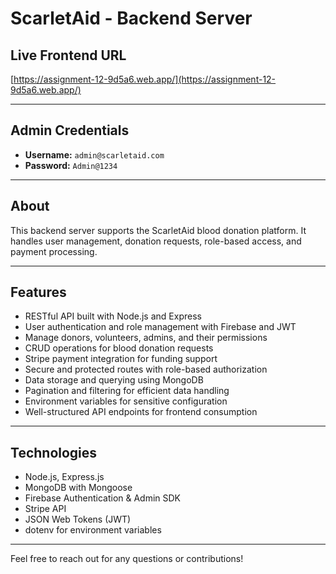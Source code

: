 # ScarletAid - Backend Server

## Live Frontend URL
[https://assignment-12-9d5a6.web.app/](https://assignment-12-9d5a6.web.app/)

---

## Admin Credentials  
- **Username:** `admin@scarletaid.com`
- **Password:** `Admin@1234`

---

## About  
This backend server supports the ScarletAid blood donation platform. It handles user management, donation requests, role-based access, and payment processing.

---

## Features  
- RESTful API built with Node.js and Express  
- User authentication and role management with Firebase and JWT  
- Manage donors, volunteers, admins, and their permissions  
- CRUD operations for blood donation requests  
- Stripe payment integration for funding support  
- Secure and protected routes with role-based authorization  
- Data storage and querying using MongoDB  
- Pagination and filtering for efficient data handling  
- Environment variables for sensitive configuration  
- Well-structured API endpoints for frontend consumption

---

## Technologies  
- Node.js, Express.js  
- MongoDB with Mongoose  
- Firebase Authentication & Admin SDK  
- Stripe API  
- JSON Web Tokens (JWT)  
- dotenv for environment variables

---


Feel free to reach out for any questions or contributions!
